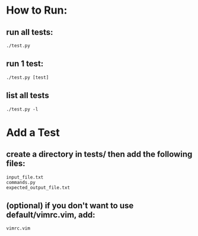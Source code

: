 # How to Run:
## run all tests:
    ./test.py

## run 1 test:
    ./test.py [test]

## list all tests
    ./test.py -l

# Add a Test
## create a directory in tests/ then add the following files:
    input_file.txt
    commands.py
    expected_output_file.txt

## (optional) if you don't want to use default/vimrc.vim, add:
    vimrc.vim
